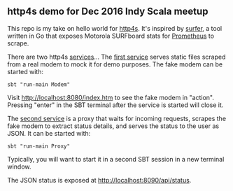 ## http4s demo for Dec 2016 Indy Scala meetup

This repo is my take on hello world for [http4s](http://http4s.org/).
It's inspired by [surfer](https://github.com/wathiede/surfer), a tool
written in Go that exposes Motorola SURFboard stats for [Prometheus](http://prometheus.io/)
to scrape.

There are two http4s [services](http://http4s.org/docs/0.15/service.html)...
The [first service](src/main/scala/MockModemExplicit.scala) serves
static files scraped from a real modem to mock it for demo purposes.
The fake modem can be started with:

    sbt "run-main Modem"

Visit [http://localhost:8080/index.htm](http://localhost:8080/index.htm)
to see the fake modem in "action".  Pressing "enter" in the SBT
terminal after the service is started will close it.

The [second service](src/main/scala/Proxy.scala) is a proxy that waits
for incoming requests, scrapes the fake modem to extract status details,
and serves the status to the user as JSON.  It can be started with:

    sbt "run-main Proxy"

Typically, you will want to start it in a second SBT session in a new
terminal window.

The JSON status is exposed at 
[http://localhost:8090/api/status](http://localhost:8090/api/status).
